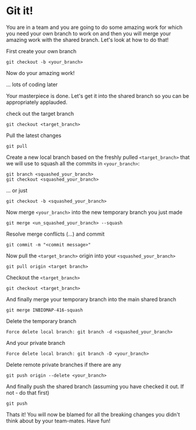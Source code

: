 # Git it!

You are in a team and you are going to do some amazing work for which you need your own branch to work on and then you will merge your amazing work with the shared branch. Let's look at how to do that!

First create your own branch
```shell
git checkout -b <your_branch>
```
Now do your amazing work!

... lots of coding later

Your masterpiece is done. Let's get it into the shared branch so you can be appropriately applauded.

check out the target branch
```shell
git checkout <target_branch>
```

Pull the latest changes
```shell
git pull
```

Create a new local branch based on the freshly pulled `<target_branch>` that we will use to squash all the commits in `<your_branch>`:
```shell
git branch <squashed_your_branch>
git checkout <squashed_your_branch>
```
... or just
```shell
git checkout -b <squashed_your_branch>
```
Now merge `<your_branch>` into the new temporary branch you just made
```shell 
git merge <un_squashed_your_branch> --squash
```
Resolve merge conflicts (...) and commit
```shell
git commit -m "<commit message>"
```
Now pull the `<target_branch>` origin into your `<squashed_your_branch>`
```shell
git pull origin <target branch>
```
Checkout the `<target_branch>`
```shell
git checkout <target_branch>
```
And finally merge your temporary branch into the main shared branch
```shell
git merge INBIOMAP-416-squash
```
Delete the temporary branch
```shell
Force delete local branch: git branch -d <squashed_your_branch>
```
And your private branch
```shell
Force delete local branch: git branch -D <your_branch>
```
Delete remote private branches if there are any
```shell
git push origin --delete <your_branch>
```
And finally push the shared branch (assuming you have checked it out. If not - do that first)
```shell
git push
```
Thats it! You will now be blamed for all the breaking changes you didn't think about by your team-mates. Have fun!

